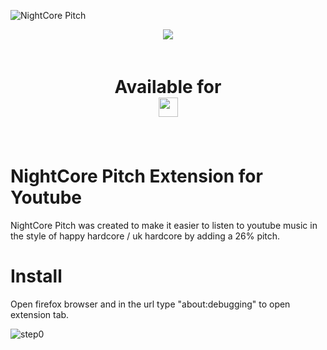 ![NightCore Pitch](https://user-images.githubusercontent.com/17789092/60771603-6cf8ce00-a09f-11e9-8011-c2c0798a5c9b.png)

<center>
<img src="https://img.shields.io/github/languages/code-size/nguyen17/NightCorePitch.svg?color=%23C686DE&style=for-the-badge" />
<div class="firefox-logo" style="width:200px; padding: 20px;">
<h1>Available for 
<img src="https://design.firefox.com/product-identity/firefox/firefox/firefox-logo.png" width="31" height="31"/>
</h1>
</div>
</center>

# NightCore Pitch Extension for Youtube

NightCore Pitch was created to make it easier to listen to youtube music in the style of happy hardcore / uk hardcore by adding a 26% pitch.

# Install

Open firefox browser and in the url type "about:debugging" to open extension tab.

![step0]("./step0.gif")
